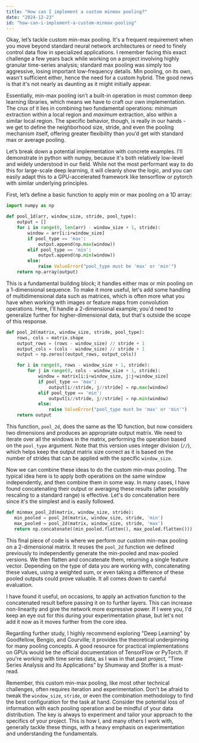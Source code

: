 ```yaml
---
title: "How can I implement a custom minmax pooling?"
date: "2024-12-23"
id: "how-can-i-implement-a-custom-minmax-pooling"
---
```


Okay, let’s tackle custom min-max pooling. It's a frequent requirement when you move beyond standard neural network architectures or need to finely control data flow in specialized applications. I remember facing this exact challenge a few years back while working on a project involving highly granular time-series analysis; standard max pooling was simply too aggressive, losing important low-frequency details. Min pooling, on its own, wasn't sufficient either, hence the need for a custom hybrid. The good news is that it's not nearly as daunting as it might initially appear.

Essentially, min-max pooling isn’t a built-in operation in most common deep learning libraries, which means we have to craft our own implementation. The crux of it lies in combining two fundamental operations: *minimum* extraction within a local region and *maximum* extraction, also within a similar local region. The specific behavior, though, is really in our hands - we get to define the neighborhood size, stride, and even the pooling mechanism itself, offering greater flexibility than you’d get with standard max or average pooling.

Let’s break down a potential implementation with concrete examples. I'll demonstrate in python with numpy, because it's both relatively low-level and widely understood in our field. While not the most performant way to do this for large-scale deep learning, it will cleanly show the logic, and you can easily adapt this to a GPU-accelerated framework like tensorflow or pytorch with similar underlying principles.

First, let’s define a basic function to apply min or max pooling on a 1D array:

```python
import numpy as np

def pool_1d(arr, window_size, stride, pool_type):
    output = []
    for i in range(0, len(arr) - window_size + 1, stride):
        window = arr[i:i+window_size]
        if pool_type == 'max':
            output.append(np.max(window))
        elif pool_type == 'min':
            output.append(np.min(window))
        else:
            raise ValueError("pool_type must be 'max' or 'min'")
    return np.array(output)

```
This is a fundamental building block; it handles either max or min pooling on a 1-dimensional sequence. To make it more useful, let's add some handling of multidimensional data such as matrices, which is often more what you have when working with images or feature maps from convolution operations. Here, I'll handle a 2-dimensional example; you'd need to generalize further for higher-dimensional data, but that's outside the scope of this response.

```python
def pool_2d(matrix, window_size, stride, pool_type):
    rows, cols = matrix.shape
    output_rows = (rows - window_size) // stride + 1
    output_cols = (cols - window_size) // stride + 1
    output = np.zeros((output_rows, output_cols))

    for i in range(0, rows - window_size + 1, stride):
        for j in range(0, cols - window_size + 1, stride):
            window = matrix[i:i+window_size, j:j+window_size]
            if pool_type == 'max':
                output[i//stride, j//stride] = np.max(window)
            elif pool_type == 'min':
                output[i//stride, j//stride] = np.min(window)
            else:
                raise ValueError("pool_type must be 'max' or 'min'")
    return output
```
This function, `pool_2d`, does the same as the 1D function, but now considers two dimensions and produces an appropriate output matrix. We need to iterate over all the windows in the matrix, performing the operation based on the `pool_type` argument. Note that this version uses integer division (`//`), which helps keep the output matrix size correct as it is based on the number of strides that can be applied with the specific `window_size`.

Now we can combine these ideas to do the custom min-max pooling. The typical idea here is to apply both operations on the same window independently, and then combine them in some way. In many cases, I have found concatenating their output or averaging these results (after possibly rescaling to a standard range) is effective. Let's do concatenation here since it's the simplest and is easily followed.

```python
def minmax_pool_2d(matrix, window_size, stride):
   min_pooled = pool_2d(matrix, window_size, stride, 'min')
   max_pooled = pool_2d(matrix, window_size, stride, 'max')
   return np.concatenate((min_pooled.flatten(), max_pooled.flatten()))
```
This final piece of code is where we perform our custom min-max pooling on a 2-dimensional matrix. It reuses the `pool_2d` function we defined previously to independently generate the min-pooled and max-pooled versions. We then flatten and concatenate them, returning a single feature vector. Depending on the type of data you are working with, concatenating these values, using a weighted sum, or even taking a difference of these pooled outputs could prove valuable. It all comes down to careful evaluation.

I have found it useful, on occasions, to apply an activation function to the concatenated result before passing it on to further layers. This can increase non-linearity and give the network more expressive power. If I were you, I'd keep an eye out for this during your experimentation phase, but let's not add it now as it moves further from the core idea.

Regarding further study, I highly recommend exploring "Deep Learning" by Goodfellow, Bengio, and Courville; it provides the theoretical underpinning for many pooling concepts. A good resource for practical implementations on GPUs would be the official documentation of TensorFlow or PyTorch. If you're working with time series data, as I was in that past project, "Time Series Analysis and Its Applications" by Shumway and Stoffer is a must-read.

Remember, this custom min-max pooling, like most other technical challenges, often requires iteration and experimentation. Don't be afraid to tweak the `window_size`, `stride`, or even the combination methodology to find the best configuration for the task at hand. Consider the potential loss of information with each pooling operation and be mindful of your data distribution. The key is always to experiment and tailor your approach to the specifics of your project. This is how I, and many others I work with, generally tackle these things, with a heavy emphasis on experimentation and understanding the fundamentals.
